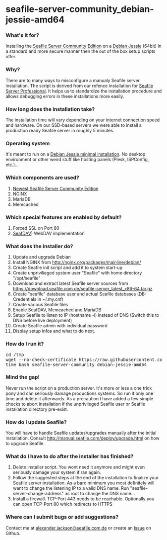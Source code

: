 # seafile-server-community_debian-jessie-amd64


### What's it for?
Installing the [Seafile Server Community Edition](http://seafile.com/en/home/) on a [Debian Jessie](https://www.debian.org/releases/stable/) (64bit) in a standard and more secure manner then the out of the box setup scripts offer. 


### Why?
There are to many ways to misconfigure a manualy Seafile server installation. The script is derived from our refence installation for [Seafile Server Professional](https://wiki.seafile.com.de/doku.php?id=debian_7_wheezy_64bit). It helps us to standardize the installation procedure and allows debugging errors in these installations more easily.


### How long does the installation take?
The installation time will vary depending on your internet connection speed and hardware. On our SSD-based servers we were able to install a production ready Seafile server in roughly 5 minutes.


### Operating system
It's meant to run on a [Debian Jessie minimal installation](https://www.youtube.com/watch?v=BCwz9oSSt8g). No desktop environment or other weird stuff like hosting panels (Plesk, ISPConfig, etc.)...


### Which components are used?
1. [Newest Seafile Server Community Edition](https://download.seafile.com.de/)
2. NGINX
3. MariaDB
4. Memcached


### Which special features are enabled by default?
1. Forced SSL on Port 80
2. [SeafDAV](http://manual.seafile.com/extension/webdav.html)) WebDAV implementation


### What does the installer do?
1. Update and upgrade Debian
2. Install NGINX from http://nginx.org/packages/mainline/debian/
3. Create Seafile init script and add it to system start-up
4. Create unprivilieged system user "Seafile" with home directory "/opt/seafile"
5. Download and extract latest Seafile server sources from https://download.seafile.com.de/seafile-server_latest_x86-64.tar.gz
6. Create "seafile" database user and actual Seafile databases (DB-Credentials in ~/.my.cnf)
7. Create various Seafile files
8. Enable SeafDAV, Memcached and MariaDB
9. Setup Seafile to listen to IP (hostname -i) instead of DNS (Switch this to DNS before live deployment)
10. Create Seafile admin with individual password
11. Display setup infos and what to do next.


### How do I run it?
<pre>
cd /tmp
wget --no-check-certificate https://raw.githubusercontent.com/alexanderjackson/seafile-server-community_debian-jessie-amd64/master/seafile-server-community_debian-jessie-amd64
time bash seafile-server-community_debian-jessie-amd64
</pre>


### Mind the gap!
Never run the script on a production server. It's more or less a one trick pony and can seriously damage productions systems. So run it only one time and delete it afterwards. As a precaution I have added a few simple checks to abort installation if the unprivileged Seafile user or Seafile installation directory pre-exist.


### How do I update Seafile?

You will have to handle Seafile updates/upgrades manually after the initial installation. Consult http://manual.seafile.com/deploy/upgrade.html on how to upgrade Seafile. 


### What do I have to do after the installer has finished?

1. Delete installer script. You wont need it anymore and might even seriously damage your system if ran again.
2. Follow the suggested steps at the end of the installation to finalize your Seafile server installation. As a bare minimum you most definitely will want to change the listening IP to a valid DNS name. Run "seafile-server-change-address" as root to change the DNS name...
3. Install a firewall. TCP-Port 443 needs to be reachable. Optionally you can open TCP-Port 80 which redirects to HTTPS


### Where can I submit bugs or add suggestions?
Contact me at alexander.jackson@seafile.com.de or create an [Issue](https://github.com/alexanderjackson/seafile-server-community_debian-jessie-amd64/issues/new) on Github.
